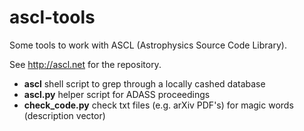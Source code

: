 ascl-tools
==========

Some tools to work with ASCL (Astrophysics Source Code Library).


See http://ascl.net for the repository.

   * **ascl**           shell script to grep through a locally cashed database
   * **ascl.py**        helper script for ADASS proceedings
   * **check_code.py**  check txt files (e.g. arXiv PDF's) for magic words (description vector)
